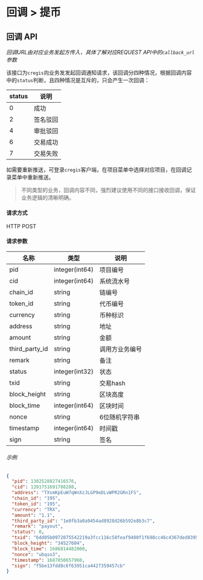 # 回调 > 提币

## 回调 API

_回调URL由对应业务发起方传入，具体了解对应REQUEST API中的`callback_url`参数_

该接口为`cregis`向业务发发起回调通知请求，该回调分四种情况，根据回调内容中的`status`判断，且四种情况是互斥的，只会产生一次回调：

| status | 说明   |
| ------ | ---- |
| 0      | 成功 |
| 2      | 签名驳回 |
| 4      | 审批驳回 |
| 6      | 交易成功 |
| 7      | 交易失败 |

如需要重新推送，可登录`cregis`客户端，在项目菜单中选择对应项目，在回调记录菜单中重新推送。

> 不同类型的业务，回调内容不同，强烈建议使用不同的接口接收回调，保证业务逻辑的清晰明确。

#### 请求方式

HTTP POST

#### 请求参数

| 名称               | 类型             | 说明      |
| ---------------- | -------------- | ------- |
| pid              | integer(int64) | 项目编号    |
| cid              | integer(int64) | 系统流水号    |
| chain\_id        | string         | 链编号     |
| token\_id        | string         | 代币编号    |
| currency         | string         | 币种标识    |
| address          | string         | 地址      |
| amount           | string         | 金额      |
| third\_party\_id | string         | 调用方业务编号 |
| remark           | string         | 备注      |
| status           | integer(int32) | 状态      |
| txid             | string         | 交易hash  |
| block\_height    | string         | 区块高度    |
| block\_time      | integer(int64) | 区块时间    |
| nonce            | string         | 6位随机字符串 |
| timestamp        | integer(int64) | 时间戳     |
| sign             | string         | 签名      |

###### 示例

```json
{
  "pid": 1382528827416576,
  "cid": 1391751691788288,
  "address": "TXsmKpEuW7qWnXzJLGP9eDLvWPR2GRn1FS",
  "chain_id": "195",
  "token_id": "195",
  "currency": "TRX",
  "amount": "1.1",
  "third_party_id": "1e0fb3a0a9454ad8928d26b592e8b3c7",
  "remark": "payout",
  "status": 0,
  "txid": "6dd05b0972075542219a3fcc116c58feaf9480f1f698cc46c4367ded83955cfd",
  "block_height": "34527604",
  "block_time": 1686814482000,
  "nonce": "ubqso3",
  "timestamp": 1687850657960,
  "sign": "f5be13fdd8c6f63951ca4427359457cb"
}
```